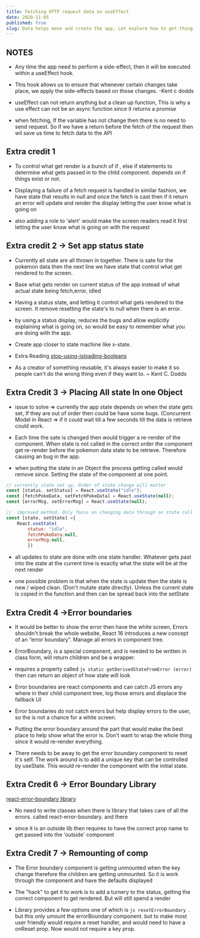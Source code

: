 ```yaml
---
title: Fetching HTTP request data on useEffect
date: 2020-11-05
published: true
slug: Data helps move and create the app, Let explore how to get thing going in React
---
```


## NOTES

- Any time the app need to perform a side-effect, then it will be executed within a useEffect hook.

- This hook allows us to ensure that whenever certain changes take place, we apply the side-effects based on those changes. -Kent c dodds

- useEffect can not return anything but a clean up function, This is why a use effect can not be an async function since it returns a promise

- when fetching, If the variable has not change then there is no need to send request. So if we have a return before the fetch of the request then wil save us time to fetch data to the API

## Extra credit 1

- To control what get render is a bunch of if , else if statements to determine what gets passed in to the child component. depends on if things exist or not.

- Displaying a failure of a fetch request is handled in similar fashion, we have state that results in null and once the fetch is cast then if it return an error will update and render the display letting the user know what is going on

- also adding a role to 'alert' would make the screen readers read it first letting the user know what is going on with the request

## Extra credit 2 -> Set app status state

- Currently all state are all thrown in together. There is sate for the pokemon data then the next line we have state that control what get rendered to the screen.

- Base what gets render on current status of the app instead of what actual state being fetch,error, idled

- Having a status state, and letting it control what gets rendered to the screen. It remove resetting the state's to null when there is an error.

- by using a status display, reduces the bugs and allow explicitly explaining what is going on, so would be easy to remember what you are doing with the app.

- Create app closer to state machine like x-state.

- Extra Reading [stop-using-isloading-booleans](https://kentcdodds.com/blog/stop-using-isloading-booleans)

- As a creator of something reusable, it's always easier to make it so people can't do the wrong thing even if they want to. ~ Kent C. Dodds

## Extra Credit 3 -> Placing All state In one Object

- issue to solve => currently the app state depends on when the state gets set, If they are out of order then could be have some bugs. (Concurrent Model in React => if it could wait till a few seconds till the data is retrieve could work.

- Each time the sate is changed then would trigger a re-render of the component. When state is not called in the correct order the component get re-render before the pokemon data state to be retrieve. Therefore causing an bug in the app.

- when putting the state in an Object the process getting called would remove since. Setting the state of the component at one point.

```js
// currently state set up, Order of state change will matter
const [status, setStatus] = React.useState("idle");
const [fetchPokeData, setFetchPokeData] = React.useState(null);
const [errorMsg, setErrorMsg] = React.useState(null);

//  improved method, Only focus on changing data through on state call
const [state, setState] ={
    React.useState(
        status: "idle",
        fetchPokeData:null,
        errorMsg:null,
        })
```

- all updates to state are done with one state handler. Whatever gets past into the state at the current time is exactly what the state will be at the next render

- one possible problem is that when the state is update then the state is new / wiped clean. (Don't mutate state directly). Unless the current state is copied in the function and then can be spread back into the setState

## Extra Credit 4 ->Error boundaries

- It would be better to show the error then have the white screen, Errors shouldn't break the whole website, React 16 introduces a new concept of an “error boundary”. Manage all errors in component tree.

- ErrorBoundary, is a special component, and is needed to be written in class form, will return children and be a wrapper.

- requires a property called `js static getDerivedStateFromError (error)` then can return an object of how state will look

- Error boundaries are react components and can catch JS errors any where in their child component tree, log those errors and displace the fallback UI

- Error boundaries do not catch errors but help display errors to the user, so the is not a chance for a white screen.

- Putting the error boundary around the part that would make the best place to help show what the error is. Don't want to wrap the whole thing since it would re-render everything.

- There needs to be away to get the error boundary component to reset it's self. The work around is to add a unique key that can be controlled by useState. This would re-render the component with the initial state.

## Extra Credit 6 -> Error Boundary Library

[react-error-boundary library](https://www.npmjs.com/package/react-error-boundary)

- No need to write classes when there is library that takes care of all the errors. called react-error-boundary. and there

- since it is an outside lib then requires to have the correct prop name to get passed into the 'outside' component

## Extra Credit 7 -> Remounting of comp

- The Error boundary component is getting unmounted when the key change therefore the children are getting unmounted. So it is work through the component and have the defaults displayed

- The "hack" to get it to work is to add a turnery to the status, getting the correct component to get rendered. But will still spend a render

- Library provides a few options one of which is `js resetErrorBoundary `. but this only umount the errorBoundary component. but to make most user friendly would require a reset handler, and would need to have a onReset prop. Now would not require a key prop.
